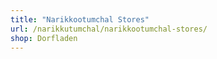 ```yaml
---
title: "Narikkootumchal Stores"
url: /narikkutumchal/narikkootumchal-stores/
shop: Dorfladen
---
```


